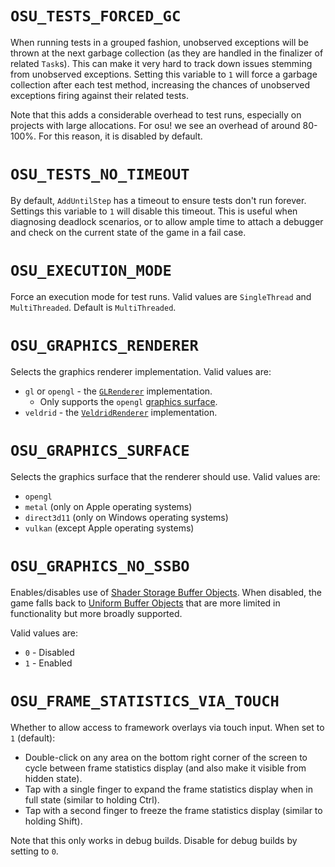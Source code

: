 # `OSU_TESTS_FORCED_GC`

When running tests in a grouped fashion, unobserved exceptions will be thrown at the next garbage collection (as they are handled in the finalizer of related `Task`s). This can make it very hard to track down issues stemming from unobserved exceptions. Setting this variable to `1` will force a garbage collection after each test method, increasing the chances of unobserved exceptions firing against their related tests.

Note that this adds a considerable overhead to test runs, especially on projects with large allocations. For osu! we see an overhead of around 80-100%. For this reason, it is disabled by default.

# `OSU_TESTS_NO_TIMEOUT`

By default, `AddUntilStep` has a timeout to ensure tests don't run forever. Settings this variable to `1` will disable this timeout. This is useful when diagnosing deadlock scenarios, or to allow ample time to attach a debugger and check on the current state of the game in a fail case.

# `OSU_EXECUTION_MODE`

Force an execution mode for test runs. Valid values are `SingleThread` and `MultiThreaded`. Default is `MultiThreaded`.

# `OSU_GRAPHICS_RENDERER`

Selects the graphics renderer implementation. Valid values are:
- `gl` or `opengl` - the [`GLRenderer`](https://github.com/ppy/osu-framework/blob/master/osu.Framework/Graphics/OpenGL/GLRenderer.cs) implementation.
    - Only supports the `opengl` [graphics surface](#OSU_GRAPHICS_SURFACE).
- `veldrid` - the [`VeldridRenderer`](https://github.com/ppy/osu-framework/blob/master/osu.Framework/Graphics/Veldrid/VeldridRenderer.cs) implementation.

# `OSU_GRAPHICS_SURFACE`

Selects the graphics surface that the renderer should use. Valid values are:
- `opengl`
- `metal` (only on Apple operating systems)
- `direct3d11` (only on Windows operating systems)
- `vulkan` (except Apple operating systems)

# `OSU_GRAPHICS_NO_SSBO`

Enables/disables use of [Shader Storage Buffer Objects](https://www.khronos.org/opengl/wiki/Shader_Storage_Buffer_Object). When disabled, the game falls back to [Uniform Buffer Objects](https://www.khronos.org/opengl/wiki/Uniform_Buffer_Object) that are more limited in functionality but more broadly supported.

Valid values are:
- `0` - Disabled
- `1` - Enabled

# `OSU_FRAME_STATISTICS_VIA_TOUCH`

Whether to allow access to framework overlays via touch input. When set to `1` (default):

- Double-click on any area on the bottom right corner of the screen to cycle between frame statistics display (and also make it visible from hidden state).
- Tap with a single finger to expand the frame statistics display when in full state (similar to holding Ctrl).
- Tap with a second finger to freeze the frame statistics display (similar to holding Shift).

Note that this only works in debug builds. Disable for debug builds by setting to `0`.